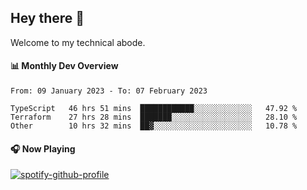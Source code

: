 ## Hey there 👋

Welcome to my technical abode.

#### 📊 Monthly Dev Overview
<!--START_SECTION:waka-->

```text
From: 09 January 2023 - To: 07 February 2023

TypeScript   46 hrs 51 mins  ████████████░░░░░░░░░░░░░   47.92 %
Terraform    27 hrs 28 mins  ███████░░░░░░░░░░░░░░░░░░   28.10 %
Other        10 hrs 32 mins  ██▓░░░░░░░░░░░░░░░░░░░░░░   10.78 %
```

<!--END_SECTION:waka-->

#### 🎧 Now Playing

[![spotify-github-profile](https://spotify-github-profile.vercel.app/api/view?uid=james2mid&cover_image=true&theme=natemoo-re)](https://open.spotify.com/user/james2mid?si=2b3baf2b09cb499e)
